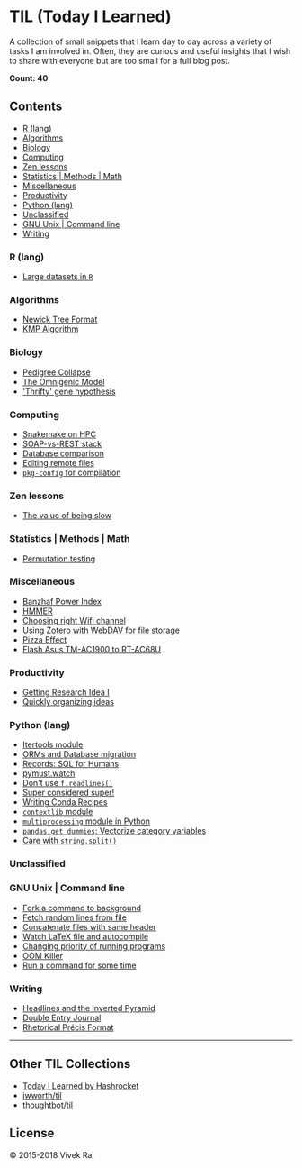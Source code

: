 # TIL (Today I Learned)

A collection of small snippets that I learn day to day across a variety of tasks
I am involved in. Often, they are curious and useful insights that I wish to
share with everyone but are too small for a full blog post.

**Count: 40**

## Contents
* [R (lang)](#r-(lang))
* [Algorithms](#algorithms)
* [Biology](#biology)
* [Computing](#computing)
* [Zen lessons](#zen-lessons)
* [Statistics | Methods | Math](#statistics--methods--math)
* [Miscellaneous](#miscellaneous)
* [Productivity](#productivity)
* [Python (lang)](#python-(lang))
* [Unclassified](#unclassified)
* [GNU Unix | Command line](#gnu-unix--command-line)
* [Writing](#writing)

### R (lang)
* [Large datasets in `R`](./R/r-large-data.md)

### Algorithms
* [Newick Tree Format](./algorithms/newick-tree-format.md)
* [KMP Algorithm](./algorithms/kmp-matcher.md)

### Biology
* [Pedigree Collapse](./biology/pedigree-collapse.md)
* [The Omnigenic Model](./biology/the-omnigenic-model.md)
* ['Thrifty' gene hypothesis](./biology/'thrifty'-gene-hypothesis.md)

### Computing
* [Snakemake on HPC](./computing/snakemake-on-hpc.md)
* [SOAP-vs-REST stack](./computing/SOAP-vs-REST.md)
* [Database comparison](./computing/databases.md)
* [Editing remote files](./computing/editing-remote-file.md)
* [`pkg-config` for compilation](./computing/pkg-config-for-compilation.md)

### Zen lessons
* [The value of being slow](./lessons/the-value-of-being-slow.md)

### Statistics | Methods | Math
* [Permutation testing](./math/permutation-testing.md)

### Miscellaneous
* [Banzhaf Power Index](./misc/banzhaf-index.md)
* [HMMER](./misc/hmmer.md)
* [Choosing right Wifi channel](./misc/choosing-wifi-channel.md)
* [Using Zotero with WebDAV for file storage](./misc/zotero-webdav-setup.md)
* [Pizza Effect](./misc/pizza-effect.md)
* [Flash Asus TM-AC1900 to RT-AC68U](https://gist.github.com/raivivek/09b515420735a259091fc9e20d55dcb2)

### Productivity
* [Getting Research Idea I](./productivity/getting-research-idea-i.md)
* [Quickly organizing ideas](./productivity/quickly-organizing-ideas.md)

### Python (lang)
* [Itertools module](./python/itertools-module.md)
* [ORMs and Database migration](./python/sql-orm.md)
* [Records: SQL for Humans](./python/records-sql.md)
* [pymust.watch](./python/pymust-watch.md)
* [Don't use `f.readlines()`](./python/dont-use-readlines.md)
* [Super considered super!](./python/super-talk.md)
* [Writing Conda Recipes](./python/conda-recipes.md)
* [`contextlib` module](./python/contextlib-with.md)
* [`multiprocessing` module in Python](./python/optimize-pandas-mp.md)
* [`pandas.get_dummies`: Vectorize category variables](./python/pandas-get-dummies.md)
* [Care with `string.split()`](./python/care-with-string-split.md)

### Unclassified

### GNU Unix | Command line
* [Fork a command to background](./unix/fork-to-bg.md)
* [Fetch random lines from file](./unix/random-lines.md)
* [Concatenate files with same header](./unix/concatenate-files-with-same-header.md)
* [Watch LaTeX file and autocompile](./unix/watch-compile-latex.md)
* [Changing priority of running programs](./unix/ionicing-programs.md)
* [OOM Killer](./unix/oom-killer.md)
* [Run a command for some time](./unix/timeout.md)

### Writing
* [Headlines and the Inverted Pyramid](./writing/inverted-pyramid.md)
* [Double Entry Journal](./writing/double-entry-journal.md)
* [Rhetorical Précis Format](./writing/rhetorical-precis-format.md)

---

## Other TIL Collections

* [Today I Learned by Hashrocket](https://til.hashrocket.com)
* [jwworth/til](https://github.com/jwworth/til)
* [thoughtbot/til](https://github.com/thoughtbot/til)

## License

© 2015-2018 Vivek Rai
